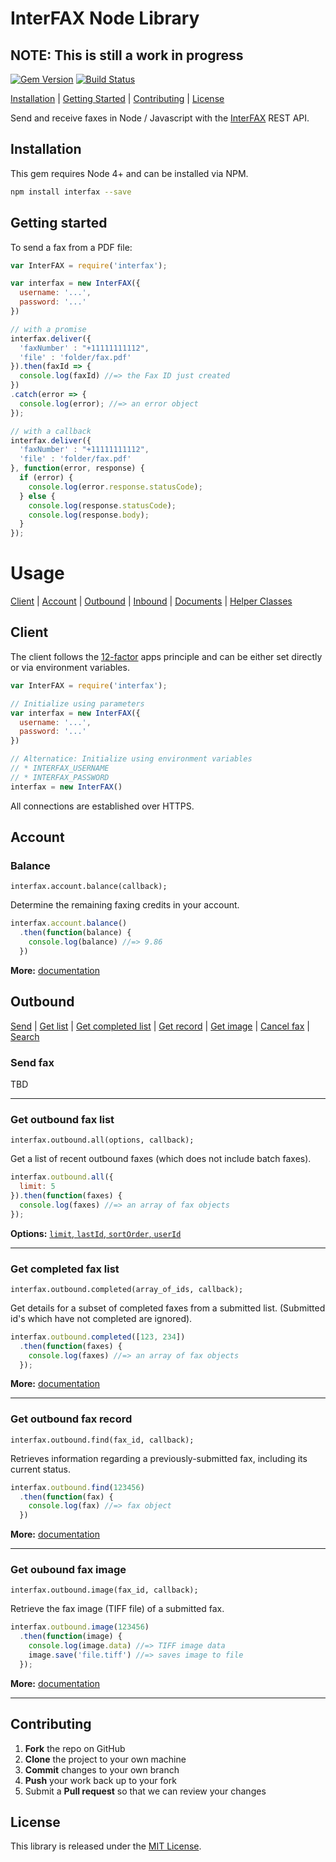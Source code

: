 # InterFAX Node Library

## NOTE: This is still a work in progress

[![Gem Version](https://badge.fury.io/js/interfax.svg)](https://badge.fury.io/js/interfax) [![Build Status](https://travis-ci.org/interfax/interfax-nodejs.svg?branch=master)](https://travis-ci.org/interfax/interfax-nodejs)

[Installation](#installation) | [Getting Started](#getting-started) | [Contributing](#contributing) | [License](#license)

Send and receive faxes in Node / Javascript with the [InterFAX](https://www.interfax.net/en/dev) REST API.

## Installation

This gem requires Node 4+ and can be installed via NPM.

```sh
npm install interfax --save
```

## Getting started

To send a fax from a PDF file:

```js
var InterFAX = require('interfax');

var interfax = new InterFAX({
  username: '...',
  password: '...'
})

// with a promise
interfax.deliver({
  'faxNumber' : "+11111111112",
  'file' : 'folder/fax.pdf'
}).then(faxId => {
  console.log(faxId) //=> the Fax ID just created
})
.catch(error => {
  console.log(error); //=> an error object
});

// with a callback
interfax.deliver({
  'faxNumber' : "+11111111112",
  'file' : 'folder/fax.pdf'
}, function(error, response) {
  if (error) {
    console.log(error.response.statusCode);
  } else {
    console.log(response.statusCode);
    console.log(response.body);
  }
});
```

# Usage

[Client](#client) | [Account](#account) | [Outbound](#outbound) | [Inbound](#inbound) | [Documents](#documents) | [Helper Classes](#helper-classes)

## Client

The client follows the [12-factor](http://12factor.net/config) apps principle and can be either set directly or via environment variables.

```js
var InterFAX = require('interfax');

// Initialize using parameters
var interfax = new InterFAX({
  username: '...',
  password: '...'
})

// Alternatice: Initialize using environment variables
// * INTERFAX_USERNAME
// * INTERFAX_PASSWORD
interfax = new InterFAX()
```

All connections are established over HTTPS.

## Account

### Balance

`interfax.account.balance(callback);`

Determine the remaining faxing credits in your account.

```js
interfax.account.balance()
  .then(function(balance) {
    console.log(balance) //=> 9.86
  })
```

**More:** [documentation](https://www.interfax.net/en/dev/rest/reference/3001)

## Outbound

[Send](#send-fax) | [Get list](#get-outbound-fax-list) | [Get completed list](#get-completed-fax-list) | [Get record](#get-outbound-fax-record) | [Get image](#get-outbound-fax-image) | [Cancel fax](#cancel-a-fax) | [Search](#search-fax-list)

### Send fax

TBD

---

### Get outbound fax list

`interfax.outbound.all(options, callback);`

Get a list of recent outbound faxes (which does not include batch faxes).

```js
interfax.outbound.all({
  limit: 5
}).then(function(faxes) {
  console.log(faxes) //=> an array of fax objects
});
```

**Options:** [`limit`, `lastId`, `sortOrder`, `userId`](https://www.interfax.net/en/dev/rest/reference/2920)

---

### Get completed fax list

`interfax.outbound.completed(array_of_ids, callback);`

Get details for a subset of completed faxes from a submitted list. (Submitted id's which have not completed are ignored).

```js
interfax.outbound.completed([123, 234])
  .then(function(faxes) {
    console.log(faxes) //=> an array of fax objects
  });
```

**More:** [documentation](https://www.interfax.net/en/dev/rest/reference/2972)

----

### Get outbound fax record

`interfax.outbound.find(fax_id, callback);`

Retrieves information regarding a previously-submitted fax, including its current status.

```js
interfax.outbound.find(123456)
  .then(function(fax) {
    console.log(fax) //=> fax object
  })
```

**More:** [documentation](https://www.interfax.net/en/dev/rest/reference/2921)

---

### Get oubound fax image

`interfax.outbound.image(fax_id, callback);`

Retrieve the fax image (TIFF file) of a submitted fax.

```js
interfax.outbound.image(123456)
  .then(function(image) {
    console.log(image.data) //=> TIFF image data
    image.save('file.tiff') //=> saves image to file
  });
```

**More:** [documentation](https://www.interfax.net/en/dev/rest/reference/2941)

----

## Contributing

 1. **Fork** the repo on GitHub
 2. **Clone** the project to your own machine
 3. **Commit** changes to your own branch
 4. **Push** your work back up to your fork
 5. Submit a **Pull request** so that we can review your changes

## License

This library is released under the [MIT License](LICENSE).
